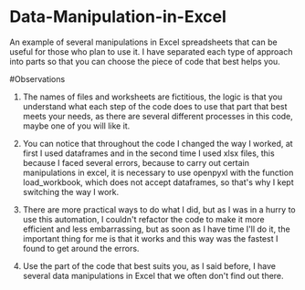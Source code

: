 # Data-Manipulation-in-Excel
An example of several manipulations in Excel spreadsheets that can be useful for those who plan to use it. I have separated each type of approach into parts so that you can choose the piece of code that best helps you.

#Observations

1. The names of files and worksheets are fictitious, the logic is that you understand what each step of the code does to use that part that best meets your needs, as there are several different processes in this code, maybe one of you will like it.

2. You can notice that throughout the code I changed the way I worked, at first I used dataframes and in the second time I used xlsx files, this because I faced several errors, because to carry out certain manipulations in excel, it is necessary to use openpyxl with the function load_workbook, which does not accept dataframes, so that's why I kept switching the way I work.

3. There are more practical ways to do what I did, but as I was in a hurry to use this automation, I couldn't refactor the code to make it more efficient and less embarrassing, but as soon as I have time I'll do it, the important thing for me is that it works and this way was the fastest I found to get around the errors.

4. Use the part of the code that best suits you, as I said before, I have several data manipulations in Excel that we often don't find out there.

